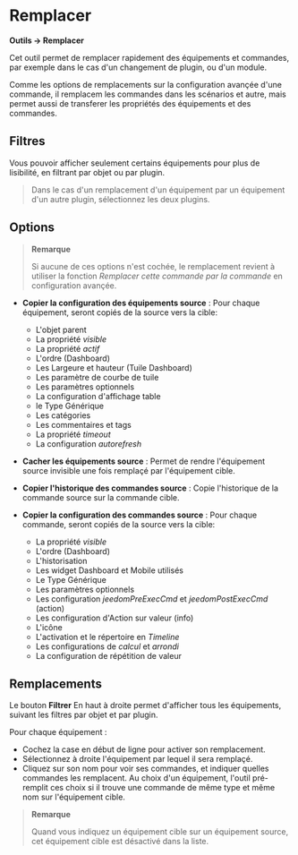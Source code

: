 # Remplacer
**Outils → Remplacer**

Cet outil permet de remplacer rapidement des équipements et commandes, par exemple dans le cas d'un changement de plugin, ou d'un module.

Comme les options de remplacements sur la configuration avançée d'une commande, il remplacem les commandes dans les scénarios et autre, mais permet aussi de transferer les propriétés des équipements et des commandes.

## Filtres

Vous pouvoir afficher seulement certains équipements pour plus de lisibilité, en filtrant par objet ou par plugin.

> Dans le cas d'un remplacement d'un équipement par un équipement d'un autre plugin, sélectionnez les deux plugins.

## Options

> **Remarque**
>
> Si aucune de ces options n'est cochée, le remplacement revient à utiliser la fonction *Remplacer cette commande par la commande* en configuration avançée.

- **Copier la configuration des équipements source** :
Pour chaque équipement, seront copiés de la source vers la cible:
	* L'objet parent
	* La propriété *visible*
	* La propriété *actif*
	* L'ordre (Dashboard)
	* Les Largeure et hauteur (Tuile Dashboard)
	* Les paramètre de courbe de tuile
	* Les paramètres optionnels
	* La configuration d'affichage table
	* le Type Générique
	* Les catégories
	* Les commentaires et tags
	* La propriété *timeout*
	* La configuration *autorefresh*

- **Cacher les équipements source** : Permet de rendre l'équipement source invisible une fois remplaçé par l'équipement cible.
- **Copier l'historique des commandes source** : Copie l'historique de la commande source sur la commande cible.
- **Copier la configuration des commandes source** :
Pour chaque commande, seront copiés de la source vers la cible:
	* La propriété *visible*
	* L'ordre (Dashboard)
	* L'historisation
	* Les widget Dashboard et Mobile utilisés
	* Le Type Générique
	* Les paramètres optionnels
	* Les configuration *jeedomPreExecCmd* et *jeedomPostExecCmd* (action)
	* Les configuration d'Action sur valeur (info)
	* L'icône
	* L'activation et le répertoire en *Timeline*
	* Les configurations de *calcul* et *arrondi*
	* La configuration de répétition de valeur


## Remplacements

Le bouton **Filtrer** En haut à droite permet d'afficher tous les équipements, suivant les filtres par objet et par plugin.

Pour chaque équipement :

- Cochez la case en début de ligne pour activer son remplacement.
- Sélectionnez à droite l'équipement par lequel il sera remplaçé.
- Cliquez sur son nom pour voir ses commandes, et indiquer quelles commandes les remplacent. Au choix d'un équipement, l'outil pré-remplit ces choix si il trouve une commande de même type et même nom sur l'équipement cible.


> **Remarque**
>
> Quand vous indiquez un équipement cible sur un équipement source, cet équipement cible est désactivé dans la liste.
